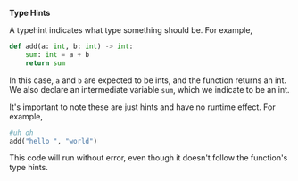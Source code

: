 **Type Hints**

A typehint indicates what type something should be. For example,
```python
def add(a: int, b: int) -> int:
    sum: int = a + b
    return sum
```
In this case, `a` and `b` are expected to be ints, and the function returns an int. We also declare an intermediate variable `sum`, which we indicate to be an int.

It's important to note these are just hints and have no runtime effect. For example,
```python
#uh oh
add("hello ", "world")
```
This code will run without error, even though it doesn't follow the function's type hints.

